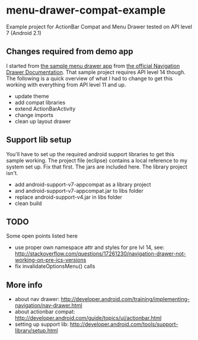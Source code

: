 menu-drawer-compat-example
==========================

Example project for ActionBar Compat and Menu Drawer tested on API level 7 (Android 2.1)

## Changes required from demo app

I started from [the sample menu drawer app](http://developer.android.com/shareables/training/NavigationDrawer.zip) from [the official Navigation Drawer Documentation](http://developer.android.com/training/implementing-navigation/nav-drawer.html). That sample project requires API level 14 though. The following is a quick overview of what I had to change to get this working with everything from API level 11 and up.

* update theme
* add compat libraries
* extend ActionBarActivity
* change imports
* clean up layout drawer

## Support lib setup

You'll have to set up the required android support libraries to get this sample working. The project file (eclipse) contains a local reference to my system set up. Fix that first. The jars are included here. The library project isn't.

* add android-support-v7-appcompat as a library project
* and android-support-v7-appcompat.jar to libs folder
* replace android-support-v4.jar in libs folder
* clean build

## TODO

Some open points listed here

* use proper own namespace attr and styles for pre lvl 14, see: http://stackoverflow.com/questions/17261230/navigation-drawer-not-working-on-pre-ics-versions
* fix invalidateOptionsMenu() calls

## More info

* about nav drawer: http://developer.android.com/training/implementing-navigation/nav-drawer.html
* about actionbar compat: http://developer.android.com/guide/topics/ui/actionbar.html
* setting up support lib: http://developer.android.com/tools/support-library/setup.html
